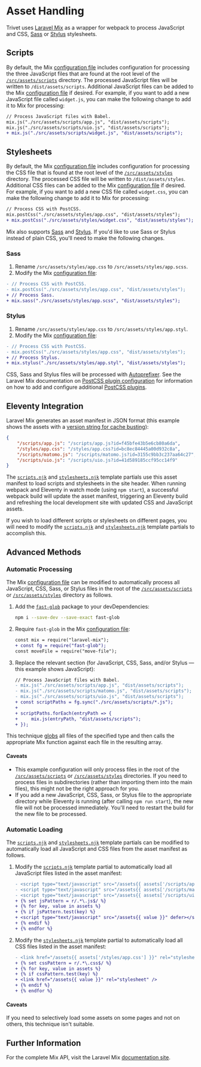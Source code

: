 # Asset Handling

Trivet uses [Laravel Mix](https://laravel-mix.com) as a wrapper for webpack to process JavaScript and CSS,
[Sass](http://sass-lang.com) or [Stylus](http://stylus-lang.com) stylesheets.

## Scripts

By default, the Mix [configuration file](../../webpack.mix.js) includes configuration for processing the three
JavaScript files that are found at the root level of the [`/src/assets/scripts`](scripts) directory. The processed
JavaScript files will be written to `/dist/assets/scripts`. Additional JavaScript files can be added to the Mix
[configuration file](../../webpack.mix.js) if desired. For example, if you want to add a new JavaScript file called
`widget.js`, you can make the following change to add it to Mix for processing:

```diff
// Process JavaScript files with Babel.
mix.js("./src/assets/scripts/app.js", "dist/assets/scripts");
mix.js("./src/assets/scripts/uio.js", "dist/assets/scripts");
+ mix.js("./src/assets/scripts/widget.js", "dist/assets/scripts");
```

## Stylesheets

By default, the Mix [configuration file](../../webpack.mix.js) includes configuration for processing the CSS file that
is found at the root level of the [`/src/assets/styles`](styles) directory. The processed CSS file will be written to
`/dist/assets/styles`. Additional CSS files can be added to the Mix [configuration file](../../webpack.mix.js) if
desired. For example, if you want to add a new CSS file called `widget.css`, you can make the following change to add it
to Mix for processing:

```diff
// Process CSS with PostCSS.
mix.postCss("./src/assets/styles/app.css", "dist/assets/styles");
+ mix.postCss("./src/assets/styles/widget.css", "dist/assets/styles");
```

Mix also supports [Sass](https://sass-lang.com) and [Stylus](https://stylus-lang.com). If you'd like to use Sass or
Stylus instead of plain CSS, you'll need to make the following changes.

### Sass

1. Rename `/src/assets/styles/app.css` to `/src/assets/styles/app.scss`.
2. Modify the Mix [configuration file](../../webpack.mix.js):

```diff
- // Process CSS with PostCSS.
- mix.postCss("./src/assets/styles/app.css", "dist/assets/styles");
+ // Process Sass.
+ mix.sass("./src/assets/styles/app.scss", "dist/assets/styles");
```

### Stylus

1. Rename `/src/assets/styles/app.css` to `/src/assets/styles/app.styl`.
2. Modify the Mix [configuration file](../../webpack.mix.js):

```diff
- // Process CSS with PostCSS.
- mix.postCss("./src/assets/styles/app.css", "dist/assets/styles");
+ // Process Stylus.
+ mix.stylus("./src/assets/styles/app.styl", "dist/assets/styles");
```

CSS, Sass and Stylus files will be processed with [Autoprefixer](https://github.com/postcss/autoprefixer). See the
Laravel Mix documentation on [PostCSS plugin
configuration](https://laravel-mix.com/docs/5.0/css-preprocessors#postcss-plugins) for information on how to add and
configure additional [PostCSS plugins](https://github.com/postcss/postcss/blob/master/docs/plugins.md).

## Eleventy Integration

Laravel Mix generates an asset manifest in JSON format (this example shows the assets with a [version string for cache
busting](https://laravel-mix.com/docs/5.0/versioning)):

```json
{
    "/scripts/app.js": "/scripts/app.js?id=f45bfe43b5e6cb80a6da",
    "/styles/app.css": "/styles/app.css?id=bc8ec84445a00d932c8a",
    "/scripts/matomo.js": "/scripts/matomo.js?id=3155c9bb3c237aa64c27",
    "/scripts/uio.js": "/scripts/uio.js?id=41d589185ccf95cc14f9"
}
```

The [`scripts.njk`](../_includes/partials/scripts.njk) and [`stylesheets.njk`](../_includes/partials/stylesheets.njk)
template partials use this asset manifest to load scripts and stylesheets in the site header. When running webpack and
Eleventy in watch mode (using `npm start`), a successful webpack build will update the asset manifest, triggering an
Eleventy build and refreshing the local development site with updated CSS and JavaScript assets.

If you wish to load different scripts or stylesheets on different pages, you will need to modify the
[`scripts.njk`](../_includes/partials/scripts.njk) and [`stylesheets.njk`](../_includes/partials/stylesheets.njk)
template partials to accomplish this.

## Advanced Methods

### Automatic Processing

The Mix [configuration file](../../webpack.mix.js) can be modified to automatically process all JavaScript, CSS, Sass,
or Stylus files in the root of the [`/src/assets/scripts`](scripts) or [`/src/assets/styles`](styles) directory as
follows.

1. Add the [`fast-glob`](https://www.npmjs.com/package/fast-glob) package to your devDependencies:

    ```bash
    npm i --save-dev --save-exact fast-glob
    ```

2. Require `fast-glob` in the Mix [configuration file](../../webpack.mix.js):

    ```diff
    const mix = require("laravel-mix");
    + const fg = require("fast-glob");
    const moveFile = require("move-file");
    ```

3. Replace the relevant section (for JavaScript, CSS, Sass, and/or Stylus — this example shows JavaScript):

    ```diff
    // Process JavaScript files with Babel.
    - mix.js("./src/assets/scripts/app.js", "dist/assets/scripts");
    - mix.js("./src/assets/scripts/matomo.js", "dist/assets/scripts");
    - mix.js("./src/assets/scripts/uio.js", "dist/assets/scripts");
    + const scriptPaths = fg.sync("./src/assets/scripts/*.js");
    +
    + scriptPaths.forEach(entryPath => {
    +     mix.js(entryPath, "dist/assets/scripts");
    + });
    ```

This technique [globs](https://en.wikipedia.org/wiki/Glob_(programming)) all files of the specified type and then calls
the appropriate Mix function against each file in the resulting array.

#### Caveats

- This example configuration will only process files in the root of the [`/src/assets/scripts`](scripts) or
  [`/src/assets/styles`](styles) directories. If you need to process files in subdirectories (rather than importing them
  into the main files), this might not be the right approach for you.
- If you add a new JavaScript, CSS, Sass, or Stylus file to the appropriate directory while Eleventy is running (after
  calling `npm run start`), the new file will not be processed immediately. You'll need to restart the build for the new
  file to be processed.

### Automatic Loading

The [`scripts.njk`](../_includes/partials/scripts.njk) and [`stylesheets.njk`](../_includes/partials/stylesheets.njk)
template partials can be modified to automatically load all JavaScript and CSS files from the asset manifest as follows.

1. Modify the [`scripts.njk`](../_includes/partials/scripts.njk) template partial to automatically load all JavaScript
   files listed in the asset manifest:

    ```diff
    - <script type="text/javascript" src="/assets{{ assets['/scripts/app.js'] }}" defer></script>
    - <script type="text/javascript" src="/assets{{ assets['/scripts/matomo.js'] }}" defer></script>
    - <script type="text/javascript" src="/assets{{ assets['/scripts/uio.js'] }}" defer></script>
    + {% set jsPattern = r/.*\.js$/ %}
    + {% for key, value in assets %}
    + {% if jsPattern.test(key) %}
    + <script type="text/javascript" src="/assets{{ value }}" defer></script>
    + {% endif %}
    + {% endfor %}
    ```

2. Modify the [`stylesheets.njk`](../_includes/partials/stylesheets.njk) template partial to automatically load all CSS
   files listed in the asset manifest:

    ```diff
    - <link href="/assets{{ assets['/styles/app.css'] }}" rel="stylesheet" />
    + {% set cssPattern = r/.*\.css$/ %}
    + {% for key, value in assets %}
    + {% if cssPattern.test(key) %}
    + <link href="/assets{{ value }}" rel="stylesheet" />
    + {% endif %}
    + {% endfor %}
    ```

#### Caveats

If you need to selectively load some assets on some pages and not on others, this technique isn't suitable.

## Further Information

For the complete Mix API, visit the Laravel Mix [documentation site](https://laravel-mix.com/docs/5.0/installation).
